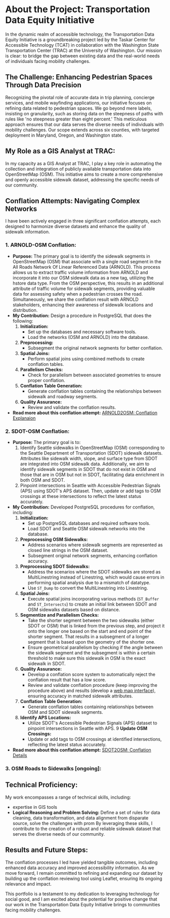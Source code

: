# About the Project: Transportation Data Equity Initiative

In the dynamic realm of accessible technology, the Transportation Data Equity Initiative is a groundbreaking project led by the Taskar Center for Accessible Technology (TCAT) in collaboration with the Washington State Transportation Center (TRAC) at the University of Washington. Our mission is clear: to bridge the gap between existing data and the real-world needs of individuals facing mobility challenges.

## The Challenge: Enhancing Pedestrian Spaces Through Data Precision

Recognizing the pivotal role of accurate data in trip planning, concierge services, and mobile wayfinding applications, our initiative focuses on refining data related to pedestrian spaces. We go beyond mere labels, insisting on granularity, such as storing data on the steepness of paths with rules like 'no steepness greater than eight percent.' This meticulous approach ensures that our data serves the diverse needs of individuals with mobility challenges. Our scope extends across six counties, with targeted deployment in Maryland, Oregon, and Washington state.

## My Role as a GIS Analyst at TRAC:

In my capacity as a GIS Analyst at TRAC, I play a key role in automating the collection and integration of publicly available transportation data into OpenStreetMap (OSM). This initiative aims to create a more comprehensive and openly accessible sidewalk dataset, addressing the specific needs of our community.

## Conflation Attempts: Navigating Complex Networks

I have been actively engaged in three significant conflation attempts, each designed to harmonize diverse datasets and enhance the quality of sidewalk information.

### 1. ARNOLD-OSM Conflation:
   - **Purpose:** The primary goal is to identify the sidewalk segments in OpenStreetMap (OSM) that associate with a single road segment in the All Roads Network Of Linear Referenced Data (ARNOLD). This process allows us to extract traffic volume information from ARNOLD and incorporate it into our OSM sidewalk data as a new tag, utilizing the hstore data type. From the OSM perspective, this results in an additional attribute of traffic volume for sidewalk segments, providing valuable data for assessing safety when a pedestrian crosses the road. Simultaneously, we share the conflation result with ARNOLD stakeholders, enhancing their awareness of sidewalk locations and distribution.
   - **My Contribution:** Design a procedure in PostgreSQL that does the following:
      1. **Initialization:**
         - Set up the databases and necessary software tools.
         - Load the networks (OSM and ARNOLD) into the database.
      2. **Preprocessing:**
         - Subsegment the original network segments for better conflation.
      3. **Spatial Joins:**
         - Perform spatial joins using combined methods to create conflation tables.
      4. **Parallelism Checks:**
         - Check for parallelism between associated geometries to ensure proper conflation.
      5. **Conflation Table Generation:**
         - Generate conflation tables containing the relationships between sidewalk and roadway segments.
      6. **Quality Assurance:**
         - Review and validate the conflation results.
   - **Read more about this conflation attempt:** [ARNOLD2OSM: Conflation Explanaion](ARNOLD2OSM/ConflationExplain.md)


### 2. SDOT-OSM Conflation:
   - **Purpose:** The primary goal is to:
      1. Identify Seattle sidewalks in OpenStreetMap (OSM) corresponding to the Seattle Department of Transportation (SDOT) sidewalk datasets. Attributes like sidewalk width, slope, and surface type from SDOT are integrated into OSM sidewalk data. Additionally, we aim to identify sidewalk segments in SDOT that do not exist in OSM and those that are in OSM but not in SDOT, facilitating data enrichment in both OSM and SDOT.
      2. Pinpoint intersections in Seattle with Accessible Pedestrian Signals (APS) using SDOT's APS dataset. Then, update or add tags to OSM crossings at these intersections to reflect the latest status accurately.
   - **My Contribution:** Developed PostgreSQL procedures for conflation, including:
      1. **Initialization:**
         - Set up PostgreSQL databases and required software tools.
         - Load SDOT and Seattle OSM sidewalk networks into the database.
      2. **Preprocessing OSM Sidewalks:**
         - Address scenarios where sidewalk segments are represented as closed line strings in the OSM dataset.
         - Subsegment original network segments, enhancing conflation accuracy.
      3. **Preprocessing SDOT Sidewalks:**
         - Address the scenarios where the SDOT sidewalks are stored as MultiLinestring instead of Linestring, which would cause errors in performing spatial analysis due to a mismatch of datatype.
         - Use `ST_Dump` to convert the MultiLinestring into Linestring.
      5. **Spatial Joins:**
         - Execute spatial joins incorporating various methods (`ST_Buffer` and `ST_Intersects`) to create an initial link between SDOT and OSM sidewalks datasets based on distance.
      6. **Segmentize and Parallelism Checks:**
         - Take the shorter segment between the two sidewalks (either SDOT or OSM) that is linked from the previous step, and project it onto the longer one based on the start and end point of the shorter segment. That results in a subsegment of a longer segment that is based upon the geometry of the shorter one.
         - Ensure geometrical parallelism by checking if the angle between the sidewalk segment and the subsegment is within a certain threshold to make sure this sidewalk in OSM is the exact sidewalk in SDOT.
      7. **Quality Assurance:**
         - Develop a conflation score system to automatically reject the conflation result that has a low score.
         - Review and validate conflation procedure (keep improving the procedure above) and results (develop a [web map interface](https://jolietran525.github.io/trac-leaflet-map/index.html)), ensuring accuracy in matched sidewalk attributes.
      8. **Conflation Table Generation:**
         - Generate conflation tables containing relationships between OSM and SDOT sidewalk segments.
      9. **Identify APS Locations:**
         - Utilize SDOT's Accessible Pedestrian Signals (APS) dataset to pinpoint intersections in Seattle with APS.
      9 **Update OSM Crossings:**
         - Update or add tags to OSM crossings at identified intersections, reflecting the latest status accurately.
   - **Read more about this conflation attempt:** [SDOT2OSM: Conflation Details](SDOT2OSM/ConflationDetails.md)


### 3. OSM Roads to Sidewalks \[ongoing\]:



## Technical Proficiency:

My work encompasses a range of technical skills, including:
- expertise in GIS tools
- **Logical Reasoning and Problem Solving:** Define a set of rules for data cleaning, data transformation, and data alignment from disparate source, solve the challenges with prom
By leveraging these skills, I contribute to the creation of a robust and reliable sidewalk dataset that serves the diverse needs of our community.

## Results and Future Steps:

The conflation processes I led have yielded tangible outcomes, including enhanced data accuracy and improved accessibility information. As we move forward, I remain committed to refining and expanding our dataset by building up the conflation reviewing tool using Leaflet, ensuring its ongoing relevance and impact.

This portfolio is a testament to my dedication to leveraging technology for social good, and I am excited about the potential for positive change that our work in the Transportation Data Equity Initiative brings to communities facing mobility challenges.
